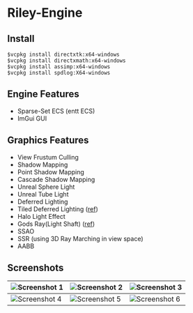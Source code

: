 # Riley-Engine

## Install
```
$vcpkg install directxtk:x64-windows
$vcpkg install directxmath:x64-windows
$vcpkg install assimp:x64-windows
$vcpkg install spdlog:X64-windows
```

## Engine Features
- Sparse-Set ECS (entt ECS)
- ImGui GUI

## Graphics Features
- View Frustum Culling
- Shadow Mapping
- Point Shadow Mapping
- Cascade Shadow Mapping
- Unreal Sphere Light
- Unreal Tube Light
- Deferred Lighting
- Tiled Deferred Lighting ([ref](https://www.intel.com/content/www/us/en/developer/articles/technical/deferred-rendering-for-current-and-future-rendering-pipelines.html))
- Halo Light Effect
- Gods Ray(Light Shaft) ([ref](https://developer.nvidia.com/gpugems/gpugems3/part-ii-light-and-shadows/chapter-13-volumetric-light-scattering-post-process))
- SSAO
- SSR (using 3D Ray Marching in view space)
- AABB

## Screenshots
| ![Screenshot 1](https://github.com/user-attachments/assets/bde1f4be-f32f-4450-8782-f5a50a0145f8) | ![Screenshot 2](https://github.com/user-attachments/assets/ba7a87c9-e7ee-4b2b-8110-17380a150c42) | ![Screenshot 3](https://github.com/user-attachments/assets/d5821ba8-e2ef-4b18-9df2-090440a82935) |
|---|---|---|
| ![Screenshot 4](https://github.com/user-attachments/assets/bc1a3835-5ebe-4793-bb16-bc088748a37c) | ![Screenshot 5](https://github.com/user-attachments/assets/c0ddc099-57fa-4b5b-aa7d-18856471bf6d) | ![Screenshot 6](https://github.com/user-attachments/assets/44f63ce6-d64a-4d2e-b2e0-672712f5c3d1) |
